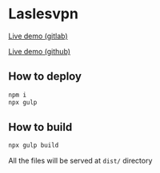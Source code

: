 # Laslesvpn

[Live demo (gitlab)](https://w973.gitlab.io/laslesvpn)

[Live demo (github)](https://nuckle.github.io/laslesvpn)

## How to deploy 

```sh
npm i
npx gulp
```

## How to build 

```sh
npx gulp build 
```

All the files will be served at `dist/` directory
